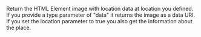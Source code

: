 Return the HTML Element image with location data at location you defined. If you provide a type parameter of "data" it returns the image as a data URI. If you set the location parameter to true you also get the information about the place.